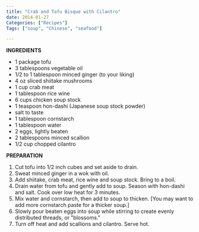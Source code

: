 ```yaml
---
title: "Crab and Tofu Bisque with Cilantro"
date: 2014-01-27
Categories: ["Recipes"]
Tags: ["soup", "Chinese", "seafood"]

---
```


__INGREDIENTS__

* 1 package tofu
* 3 tablespoons vegetable oil
* 1/2 to 1 tablespoon minced ginger (to your liking)
* 4 oz sliced shiitake mushrooms
* 1 cup crab meat
* 1 tablespoon rice wine
* 6 cups chicken soup stock
* 1 teaspoon hon-dashi (Japanese soup stock powder)
* salt to taste
* 1 tablespoon cornstarch
* 1 tablespoon water
* 2 eggs, lightly beaten
* 2 tablespoons minced scallion
* 1/2 cup chopped cilantro

__PREPARATION__

1. Cut tofu into 1/2 inch cubes and set aside to drain.
2. Sweat minced ginger in a wok with oil.
3. Add shiitake, crab meat, rice wine and soup stock. Bring to a boil.
4. Drain water from tofu and gently add to soup. Season with hon-dashi and salt. Cook over low heat for 3 minutes.
5. Mix water and cornstarch, then add to soup to thicken. [You may want to add more cornstarch paste for a thicker soup.]
6. Slowly pour beaten eggs into soup while stirring to create evenly distributed threads, or "blossoms."
7. Turn off heat and add scallions and cilantro. Serve hot.
